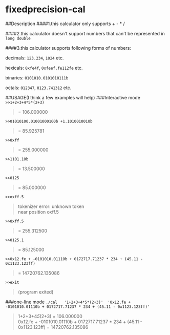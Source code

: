 # fixedprecision-cal
##Description
####1.this calculator only supports + - * /  

####2.this calculator doesn't support numbers that can't be represented in `long double`  

####3.this calculator supports following forms of numbers:  

  decimals: `123.234`, `1024` etc.  
  
  hexicals: `0xfe4f`, `0xfeef.fe112fe` etc.  
  
  binaries: `0101010.0101010111b`  
  
  octals: `012347`, `0123.741312` etc.  
    
  

##USAGE(I think a few examples will help)
###Interactive mode
`>>1+2+3+4*5*(2+3)`  

>= 106.000000  

`>>01010100.01001000100b +1.1010010010b`  

>= 85.925781  

`>>0xff`
>= 255.000000  

`>>1101.10b` 
>= 13.500000  

`>>0125`
>= 85.000000  

`>>oxff.5`
>tokenizer error: unknown token  
>near position oxff.5  

`>>0xff.5`
>= 255.312500  

`>>0125.1`
>= 85.125000  

`>>0x12.fe + -0101010.01110b + 0172717.71237 * 234 + (45.11 - 0x1123.123ff)`
>= 14720762.135086  

`>>exit`  
>(program exited)  
  
  
###one-line mode
`./cal   '1+2+3+4*5*(2+3)'  '0x12.fe + -0101010.01110b + 0172717.71237 * 234 + (45.11 - 0x1123.123ff)'`
>1+2+3+4*5*(2+3) = 106.000000  
>0x12.fe + -0101010.01110b + 0172717.71237 * 234 + (45.11 - 0x1123.123ff) = 14720762.135086

